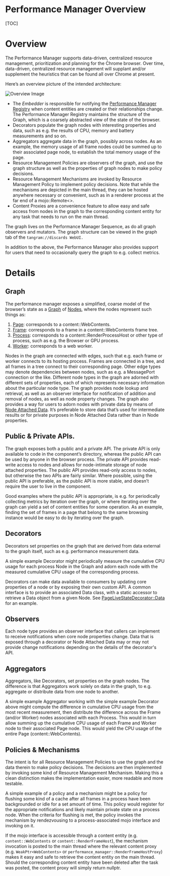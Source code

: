 # Performance Manager Overview

[TOC]

# Overview

The Performance Manager supports data-driven, centralized resource management,
prioritization and planning for the Chrome browser. Over time, data-driven,
centralized resource management will supplant and/or supplement the heuristics
that can be found all over Chrome at present.

Here’s an overview picture of the intended architecture:

![Overview Image](doc/overview.png)

- The *Embedder* is responsible for notifying the 
  [Performance Manager Registry](embedder/performance_manager_registry.h) when
  content entities are created or their relationships change. The Performance Manager
  Registry maintains the structure of the Graph, which is a coarsely abstracted view of the state
  of the browser.
- Decorators populate the graph nodes with interesting properties and data, such as e.g. the results
  of CPU, memory and battery measurements and so on.
- Aggregators aggregate data in the graph, possibly across nodes. 
  As an example, the memory usage of all frame nodes could be summed up to their associated page
  node, to establish the total memory usage of the page.
- Resource Management Policies are observers of the graph, and use the graph structure as well as
  the properties of graph nodes to make policy decisions. 
- Resource Management Mechanisms are invoked by Resource Management Policy to implement policy
  decisions. 
  Note that while the mechanisms are depicted in the main thread, they can be hosted anywhere
  necessary or convenient, such as in a renderer process at the far end of a mojo::Remote<>.
- Content Proxies are a convenience feature to allow easy and safe access from nodes in the graph
  to the corresponding content entity for any task that needs to run on the main thread.

The graph lives on the Performance Manager Sequence, as do all graph observers and mutators.
The graph structure can be viewed in the graph tab of the `tangram://discards WebUI.`

In addition to the above, the Performance Manager also provides support for
users that need to occasionally query the graph to e.g. collect metrics.

# Details

## Graph

The performance manager exposes a simplified, coarse model of the browser’s
state as a [Graph](public/graph/graph.h) of [Nodes](public/graph/node.h),
where the nodes represent such things as:
1. [Page](public/graph/page_node.h): corresponds to a content::WebContents.
1. [Frame](public/graph/frame_node.h): corresponds to a frame in a 
   content::WebContents frame tree.
1. [Process](public/graph/process_node.h): corresponds to a content::RenderProcessHost or
   other type of process, such as e.g. the Browser or GPU process.
1. [Worker](public/graph/worker_node.h): corresponds to a web worker.

Nodes in the graph are connected with edges, such that e.g. each frame or worker
connects to its hosting process.
Frames are connected in a tree, and all frames in a tree connect to their 
corresponding page.
Other edge types may denote dependencies between nodes, such as e.g. a
MessagePort connection or the like. Different node types in the graph are
adorned with different sets of properties, each of which represents necessary
information about the particular node type.
The graph provides node lookup and retrieval, as well as an observer interface
for notification of addition and removal of nodes, as well as node property
changes.
The graph also provides a way for users to adorn nodes with private data by means of
[Node Attached Data](public/graph/node_attached_data.h).
It’s preferable to store data that’s used for intermediate results or for
private purposes in Node Attached Data rather than in Node properties.

## Public & Private APIs.

The graph exposes both a public and a private API. The private API is only
available to code in the component’s directory, whereas the public API can be
used by anyone in the browser process. The private API provides read-write
access to nodes and allows for node-intimate storage of node attached
properties. The public API provides read-only access to nodes, but otherwise the
two APIs are fairly similar. Where possible, using the public API is preferable,
as the public API is more stable, and doesn’t require the user to live in the
component.

Good examples where the public API is appropriate, is e.g. for periodically
collecting metrics by iteration over the graph, or where iterating over the
graph can yield a set of content entities for some operation. As an example,
finding the set of frames in a page that belong to the same browsing instance
would be easy to do by iterating over the graph.

## Decorators

Decorators set properties on the graph that are derived from data external to
the graph itself, such as e.g. performance measurement data.

A simple example Decorator might periodically measure the cumulative CPU usage
for each process Node in the Graph and adorn each node with the measured
cumulative CPU usage of the corresponding process.

Decorators can make data available to consumers by updating core properties of
a node or by exposing their own custom API. A common interface is to provide an
associated Data class, with a static accessor to retrieve a Data object from a
given Node. See
[PageLiveStateDecorator::Data](public/decorators/page_live_state_decorator.h)
for an example.

## Observers

Each node type provides an observer interface that callers can implement to
receive notifications when core node properties change. Data that is exposed
through a decorator or Node Attached Data may or may not provide change
notifications depending on the details of the decorator's API.

## Aggregators

Aggregators, like Decorators, set properties on the graph nodes. The difference is that
Aggregators work solely on data in the graph, to e.g. aggregate or distribute data from
one node to another.

A simple example Aggregator working with the simple example Decorator above might
compute the difference in cumulative CPU usage from the most recent measurement,
then distribute the difference across the Frame (and/or Worker) nodes associated
with each Process.
This would in turn allow summing up the cumulative CPU usage of each Frame and
Worker node to their associated Page node. This would yield the CPU usage of 
the entire Page (content::WebContents).

## Policies & Mechanisms

The intent is for all Resource Management Policies to use the graph and the data
therein to make policy decisions. The decisions are then implemented by invoking
some kind of Resource Management Mechanism. Making this a clean distinction
makes the implementation easier, more readable and more testable.

A simple example of a policy and a mechanism might be a policy for flushing some
kind of a cache after all frames in a process have been backgrounded or idle for
a set amount of time. This policy would register for the appropriate
notifications and likely maintain private state on a process node. When the
criteria for flushing is met, the policy invokes the mechanism by rendezvousing
to a process-associated mojo interface and invoking on it.

If the mojo interface is accessible through a content entity (e.g.
`content::WebContents` or `content::RenderFrameHost`), the mechanism invocation
is posted to the main thread where the relevant content proxy (e.g.
`WeakPtr<WebContents>` or `performance_manager::RenderFrameHostProxy`) makes it
easy and safe to retrieve the content entity on the main thread. Should the
corresponding content entity have been deleted after the task was posted, the
content proxy will simply return nullptr.
